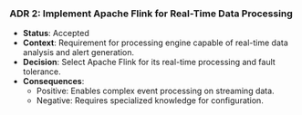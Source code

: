 ### ADR 2: Implement Apache Flink for Real-Time Data Processing
- **Status**: Accepted
- **Context**: Requirement for processing engine capable of real-time data analysis and alert generation.
- **Decision**: Select Apache Flink for its real-time processing and fault tolerance.
- **Consequences**:
  - Positive: Enables complex event processing on streaming data.
  - Negative: Requires specialized knowledge for configuration.